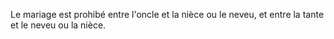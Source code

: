Le mariage est prohibé entre l'oncle et la nièce ou le neveu, et entre la tante et le neveu ou la nièce.


  

  
